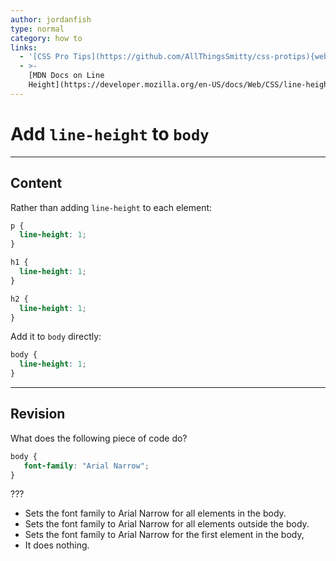 ```yaml
---
author: jordanfish
type: normal
category: how to
links:
  - '[CSS Pro Tips](https://github.com/AllThingsSmitty/css-protips){website}'
  - >-
    [MDN Docs on Line
    Height](https://developer.mozilla.org/en-US/docs/Web/CSS/line-height){documentation}
---
```


# Add `line-height` to `body`


---

## Content

Rather than adding `line-height` to each element:

```css
p {
  line-height: 1;
}

h1 {
  line-height: 1;
}

h2 {
  line-height: 1;
}


```

Add it to `body` directly:

```css
body {
  line-height: 1;
}
```


---

## Revision

What does the following piece of code do?

```css
body {
   font-family: "Arial Narrow";
}
```

???

* Sets the font family to Arial Narrow for all elements in the body.
* Sets the font family to Arial Narrow for all elements outside the body.
* Sets the font family to Arial Narrow for the first element in the body,
* It does nothing.
